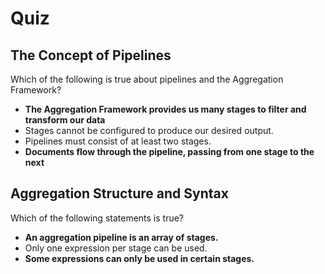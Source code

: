 # Quiz

## The Concept of Pipelines

Which of the following is true about pipelines and the Aggregation Framework?

- **The Aggregation Framework provides us many stages to filter and transform our data**
- Stages cannot be configured to produce our desired output.
- Pipelines must consist of at least two stages.
- **Documents flow through the pipeline, passing from one stage to the next**

## Aggregation Structure and Syntax

Which of the following statements is true?

- **An aggregation pipeline is an array of stages.**
- Only one expression per stage can be used.
- **Some expressions can only be used in certain stages.**
